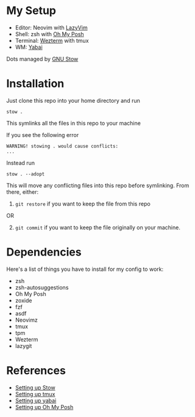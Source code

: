 # My Setup

- Editor: Neovim with [LazyVim](https://github.com/LazyVim/LazyVim)
- Shell: zsh with [Oh My Posh](https://github.com/JanDeDobbeleer/oh-my-posh)
- Terminal: [Wezterm](https://github.com/wez/wezterm) with tmux
- WM: [Yabai](https://github.com/koekeishiya/yabai)

Dots managed by [GNU Stow](https://www.gnu.org/software/stow/)

# Installation

Just clone this repo into your home directory and run

```
stow .
```

This symlinks all the files in this repo to your machine

If you see the following error

```
WARNING! stowing . would cause conflicts:
...
```

Instead run
```
stow . --adopt
```
This will move any conflicting files into this repo before symlinking.
From there, either:
1. `git restore` if you want to keep the file from this repo

OR

2. `git commit` if you want to keep the file originally on your machine.

# Dependencies
Here's a list of things you have to install for my config to work:

- zsh
- zsh-autosuggestions
- Oh My Posh
- zoxide
- fzf
- asdf
- Neovimz
- tmux
- tpm
- Wezterm
- lazygit

# References

- [Setting up Stow](https://www.youtube.com/watch?v=y6XCebnB9gs)
- [Setting up tmux](https://www.youtube.com/watch?v=DzNmUNvnB04&t=138s)
- [Setting up yabai](https://www.youtube.com/watch?v=k94qImbFKWE)
- [Setting up Oh My Posh](https://www.youtube.com/watch?v=9U8LCjuQzdc)
